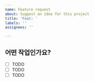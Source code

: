 ```yaml
---
name: Feature request
about: Suggest an idea for this project
title: 'Feat: '
labels: ''
assignees: ''

---
```


## 어떤 작업인가요?

- [ ] TODO
- [ ] TODO
- [ ] TODO
